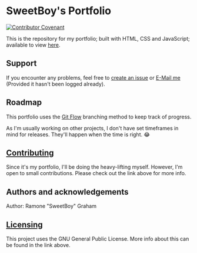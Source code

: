 # SweetBoy's Portfolio
[![Contributor Covenant](https://img.shields.io/badge/Contributor%20Covenant-v2.0%20adopted-ff69b4.svg)](https://github.com/SweetBoy13735/SweetBoy13735.github.io/blob/master/CODE_OF_CONDUCT.md)

This is the repository for my portfolio; built with HTML, CSS and JavaScript; available to view [here](https://SweetBoy13735.github.io).

## Support
If you encounter any problems, feel free to [create an issue](https://github.com/SweetBoy13735/SweetBoy13735.github.io/issues) or [E-Mail me](mailto:ramonegraham@gmail.com) (Provided it hasn't been logged already).

## Roadmap
This portfolio uses the [Git Flow](https://res.cloudinary.com/practicaldev/image/fetch/s--hFtoPgwf--/c_limit%2Cf_auto%2Cfl_progressive%2Cq_auto%2Cw_880/https://thepracticaldev.s3.amazonaws.com/i/wo935eqxtakkfylqzn7y.png) branching method to keep track of progress.

As I'm usually working on other projects, I don't have set timeframes in mind for releases. They'll happen when the time is right. 😂

## [Contributing](https://github.com/SweetBoy13735/SweetBoy13735.github.io/blob/master/CONTRIBUTING.md)
Since it's my portfolio, I'll be doing the heavy-lifting myself. However, I'm open to small contributions. Please check out the link above for more info.

## Authors and acknowledgements
Author: Ramone "SweetBoy" Graham

## [Licensing](https://github.com/SweetBoy13735/SweetBoy13735.github.io/blob/master/LICENSE)
This project uses the GNU General Public License. More info about this can be found in the link above.
